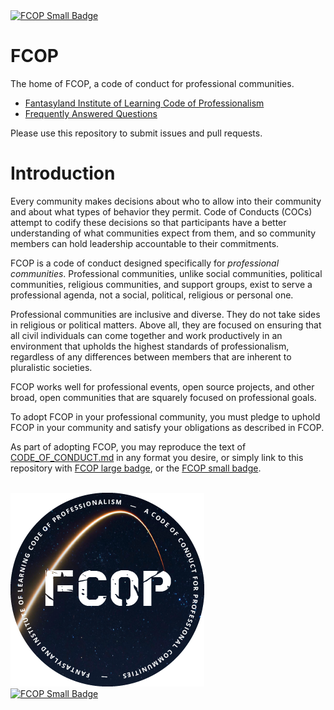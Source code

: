 <a href="https://github.com/fantasylandinst/fcop">
<img src="https://img.shields.io/badge/Code%20of%20Conduct-FCOP-green.svg"  alt="FCOP Small Badge">
</a>

# FCOP

The home of FCOP, a code of conduct for professional communities.

 * [Fantasyland Institute of Learning Code of Professionalism](CODE_OF_CONDUCT.md)
 * [Frequently Answered Questions](FAQ.md)

Please use this repository to submit issues and pull requests.

# Introduction

Every community makes decisions about who to allow into their community and about what types of behavior they permit. Code of Conducts (COCs) attempt to codify these decisions so that participants have a better understanding of what communities expect from them, and so community members can hold leadership accountable to their commitments.

FCOP is a code of conduct designed specifically for _professional communities_. Professional communities, unlike social communities, political communities, religious communities, and support groups, exist to serve a professional agenda, not a social, political, religious or personal one.

Professional communities are inclusive and diverse. They do not take sides in religious or political matters. Above all, they are focused on ensuring that all civil individuals can come together and work productively in an environment that upholds the highest standards of professionalism, regardless of any differences between members that are inherent to pluralistic societies.

FCOP works well for professional events, open source projects, and other broad, open communities that are squarely focused on professional goals.

To adopt FCOP in your professional community, you must pledge to uphold FCOP in your community and satisfy your obligations as described in FCOP.

As part of adopting FCOP, you may reproduce the text of [CODE_OF_CONDUCT.md](CODE_OF_CONDUCT.md) in any format you desire, or simply link to this repository with [FCOP large badge](badge-fcop.png), or the [FCOP small badge](https://img.shields.io/badge/Code%20of%20Conduct-FCOP-green.svg).

<br>
<a href="https://github.com/fantasylandinst/fcop">
<img src="badge-fcop.png" alt="FCOP Large Badge">
</a>

<br>
<a href="https://github.com/fantasylandinst/fcop">
<img src="https://img.shields.io/badge/Code%20of%20Conduct-FCOP-green.svg" alt="FCOP Small Badge">
</a>

